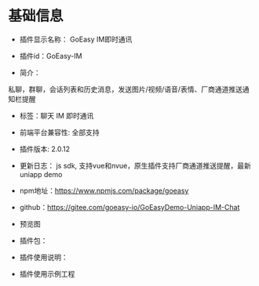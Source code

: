 # 基础信息
* 插件显示名称： GoEasy IM即时通讯

* 插件id：GoEasy-IM

* 简介：

私聊，群聊，会话列表和历史消息，发送图片/视频/语音/表情、厂商通道推送通知栏提醒

* 标签：聊天 IM 即时通讯

* 前端平台兼容性: 全部支持

* 插件版本: 2.0.12

* 更新日志： js sdk, 支持vue和nvue，原生插件支持厂商通道推送提醒，最新uniapp demo

* npm地址：https://www.npmjs.com/package/goeasy
* github：https://gitee.com/goeasy-io/GoEasyDemo-Uniapp-IM-Chat

* 预览图 

* 插件包：

* 插件使用说明：

* 插件使用示例工程
